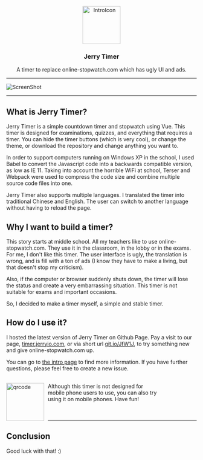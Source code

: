 <p align="center">
	<a href="https://jerrylum.github.io/timer/"><img src="https://jerrylum.github.io/timer/res/icon.png" alt="IntroIcon" width="100"></a>
</p>
<h3 align="center">Jerry Timer</h3>
<p align="center">A timer to replace online-stopwatch.com which has ugly UI and ads.</p>

---

![ScreenShot](https://jerrylum.github.io/timer/res/screenshot.png)

---

## What is Jerry Timer?

Jerry Timer is a simple countdown timer and stopwatch using Vue. This timer is designed for examinations, quizzes, and everything that requires a timer. You can hide the timer buttons (which is very cool), or change the theme, or download the repository and change anything you want to.

In order to support computers running on Windows XP in the school, I used Babel to convert the Javascript code into a backwards compatible version, as low as IE 11. Taking into account the horrible WiFi at school, Terser and Webpack were used to compress the code size and combine multiple source code files into one.

Jerry Timer also supports multiple languages. I translated the timer into traditional Chinese and English. The user can switch to another language without having to reload the page.

## Why I want to build a timer?

This story starts at middle school. All my teachers like to use online-stopwatch.com. They use it in the classroom, in the lobby or in the exams. For me, I don't like this timer. The user interface is ugly, the translation is wrong, and is fill with a ton of ads (I know they have to make a living, but that doesn't stop my criticism). <br>

Also, if the computer or browser suddenly shuts down, the timer will lose the status and create a very embarrassing situation. This timer is not suitable for exams and important occasions. <br>

So, I decided to make a timer myself, a simple and stable timer.


## How do I use it?

I hosted the latest version of Jerry Timer on Github Page. Pay a visit to our page, <a href="https://timer.jerryio.com">timer.jerryio.com</a>, or via short url <a href="https://git.io/JfW1J">git.io/JfW1J</a>, to try something new and give online-stopwatch.com up.

You can go to [the intro page](https://jerrylum.github.io/timer/intro/en) to find more information. If you have further questions, please feel free to create a new issue.


<div style="margin:30px 0; width:400px">
<img src="https://jerrylum.github.io/timer/res/qrcode.png" alt="qrcode" width="100" style="float:left; margin:0 10px 0 0">
<div>
Although this timer is not designed for mobile phone users to use, you can also try using it on mobile phones. Have fun!<br>
<br>
</div>
</div>

---

## Conclusion

Good luck with that! :)
